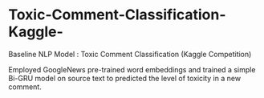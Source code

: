 # Toxic-Comment-Classification-Kaggle-
Baseline NLP Model : Toxic Comment Classification (Kaggle Competition)

Employed GoogleNews pre-trained word embeddings and trained a simple Bi-GRU model on source text to predicted the level of toxicity in a new comment.
